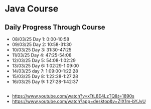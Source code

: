 # Java Course
## Daily Progress Through Course

* 08/03/25 Day 1: 0:00-10:58
* 09/03/25 Day 2: 10:58-31:30
* 10/03/25 Day 3: 31:30-47:25
* 11/03/25 Day 4: 47:25-54:08
* 12/03/25 Day 5: 54:08-1:02:29
* 13/03/25 Day 6: 1:02:29-1:09:00
* 14/03/25 day 7: 1:09:00-1:22:28
* 15/03/25 Day 8: 1:22:28-1:27:28
* 16/03/25 Day 9: 1:27:28-1:42:37
##
* https://www.youtube.com/watch?v=xTtL8E4LzTQ&t=1890s
* https://www.youtube.com/watch?app=desktop&v=ZIX1m-bYJyU
